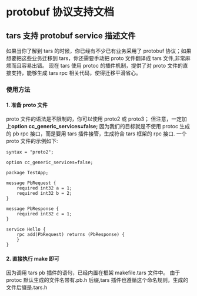 # protobuf 协议支持文档

## tars 支持 protobuf service 描述文件

如果当你了解到 tars 的时候，你已经有不少已有业务采用了 protobuf 协议；如果想要把这些业务迁移到 tars，你还需要手动把 proto 文件翻译成 tars 文件,非常麻烦而且容易出错。 现在 tars 使用 protoc 的插件机制，提供了对 proto 文件的直接支持，能够生成 tars rpc 相关代码，使得迁移平滑省心。

### 使用方法

#### 1. 准备 proto 文件

proto 文件的语法是不限制的，你可以使用 proto2 或 proto3； 但注意，一定加上**option cc_generic_services=false;** 因为我们的目标就是不使用 protoc 生成的 pb rpc 接口，而是要用 tars 插件接管，生成符合 tars 框架的 rpc 接口. 一个 proto 文件的示例如下:

```
syntax = "proto2";

option cc_generic_services=false;

package TestApp;

message PbRequest {
    required int32 a = 1;
    required int32 b = 2;
}

message PbResponse {
    required int32 c = 1;
}

service Hello {
    rpc add(PbRequest) returns (PbResponse) {
    }
}
```

#### 2. 直接执行 make 即可

因为调用 tars pb 插件的语句，已经内置在框架 makefile.tars 文件中。 由于 protoc 默认生成的文件名带有.pb.h 后缀,tars 插件也遵循这个命名规则，生成的文件后缀是.tars.h
